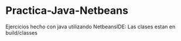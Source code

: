 # Practica-Java-Netbeans
Ejercicios hecho con java utilizando NetbeansIDE: Las clases estan en build/classes
